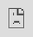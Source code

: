 ```yaml
---
layout: post
title: "시완이 JTBC '런 온' 단독 OST MV '나와 너'로 팬들을 녹인다."
author: "undefined"
thumbnail: "https://www.allkpop.com/upload/2021/01/content/271951/thumb/1611795091_beansss.jpg"
tags: 
---
```




<div class="video_wrapper" style="padding-top: 56.25%;">
    <iframe id="player" class="main_video" src="https://www.youtube.com/embed/ZOkERrA9HOU" width="100%" height="100%" frameborder="0" allowfullscreen="" style="display: block !important; position: absolute; top: 0px; left: 0px; width: 100%; height: 100%;"></iframe>
</div>


가수 겸 배우 시완이 현재 진행 중인 JTBC 드라마 `런 온`으로 오랫동안 기다려온 솔로 OST를 약 4년 만에 공개했다.

`런 온` OST 시리즈 12부 시완의 `나와 너`가 시완의 목소리에 진정시키는 멜로디로 의외로 깊고 감성적인 면을 이끌어낸다. 시완이 직접 작사한 가사가 담긴 위로의 사랑 고백 트랙은 드라마가 곧 피날레를 향해 다가오면서 `런온`의 결말이 행복할 것으로 보는 팬들이 많다. `나와 너` OST MV는 지금까지의 `달려라`의 핵심 순간을 포착해 시완의 캐릭터 기선겸과 신세경이 연기한 그의 연애 관심 캐릭터 오미주의 케미를 부각시켰다.

이번 주와 다음 주에 JTBC `런 온` 마지막 방송을 꼭 시청해 주세요.@
